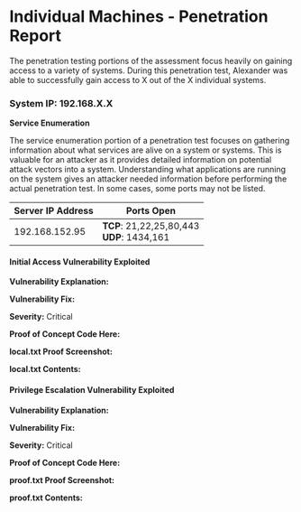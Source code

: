 
# **Individual Machines - Penetration Report**

The penetration testing portions of the assessment focus heavily on gaining access to a variety of systems.
During this penetration test, Alexander was able to successfully gain access to X out of the X individual systems.

### System IP: 192.168.X.X

**Service Enumeration**

The service enumeration portion of a penetration test focuses on gathering information about what services are alive on a system or systems.
This is valuable for an attacker as it provides detailed information on potential attack vectors into a system.
Understanding what applications are running on the system gives an attacker needed information before performing the actual penetration test.
In some cases, some ports may not be listed.

| Server IP Address | Ports Open                                    |
| ----------------- | --------------------------------------------- |
| 192.168.152.95    | **TCP**: 21,22,25,80,443<br>**UDP**: 1434,161 |

#### Initial Access Vulnerability Exploited

**Vulnerability Explanation:**

**Vulnerability Fix:**

**Severity:** Critical

**Proof of Concept Code Here:**

**local.txt Proof Screenshot:**

**local.txt Contents:**

#### Privilege Escalation Vulnerability Exploited

**Vulnerability Explanation:**

**Vulnerability Fix:**

**Severity:** Critical

**Proof of Concept Code Here:**

**proof.txt Proof Screenshot:**

**proof.txt Contents:**